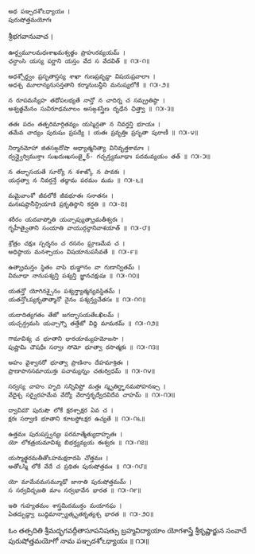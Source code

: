 	అథ పఞ్చదశోఽధ్యాయః ।
	పురుషోత్తమయోగః

శ్రీభగవానువాచ ।

	ఊర్ధ్వమూలమధఃశాఖమశ్వత్థం ప్రాహురవ్యయమ్ ।
	ఛన్దాంసి యస్య పర్ణాని యస్తం వేద స వేదవిత్ ॥ ౧౫-౧॥

	అధశ్చోర్ధ్వం ప్రసృతాస్తస్య శాఖా గుణప్రవృద్ధా విషయప్రవాలాః ।
	అధశ్చ మూలాన్యనుసన్తతాని కర్మానుబన్ధీని మనుష్యలోకే ॥ ౧౫-౨॥

	న రూపమస్యేహ తథోపలభ్యతే నాన్తో న చాదిర్న చ సమ్ప్రతిష్ఠా ।
	అశ్వత్థమేనం సువిరూఢమూలం అసఙ్గశస్త్రేణ దృఢేన ఛిత్త్వా ॥ ౧౫-౩॥

	తతః పదం తత్పరిమార్గితవ్యం యస్మిన్గతా న నివర్తన్తి భూయః ।
	తమేవ చాద్యం పురుషం ప్రపద్యే । యతః ప్రవృత్తిః ప్రసృతా పురాణీ ॥ ౧౫-౪॥

	నిర్మానమోహా జితసఙ్గదోషా అధ్యాత్మనిత్యా వినివృత్తకామాః ।
	ద్వన్ద్వైర్విముక్తాః సుఖదుఃఖసంజ్ఞైర్- గచ్ఛన్త్యమూఢాః పదమవ్యయం తత్ ॥ ౧౫-౫॥

	న తద్భాసయతే సూర్యో న శశాఙ్కో న పావకః ।
	యద్గత్వా న నివర్తన్తే తద్ధామ పరమం మమ ॥ ౧౫-౬॥

	మమైవాంశో జీవలోకే జీవభూతః సనాతనః ।
	మనఃషష్ఠానీన్ద్రియాణి ప్రకృతిస్థాని కర్షతి ॥ ౧౫-౭॥

	శరీరం యదవాప్నోతి యచ్చాప్యుత్క్రామతీశ్వరః ।
	గృహీత్వైతాని సంయాతి వాయుర్గన్ధానివాశయాత్ ॥ ౧౫-౮॥

	శ్రోత్రం చక్షుః స్పర్శనం చ రసనం ఘ్రాణమేవ చ ।
	అధిష్ఠాయ మనశ్చాయం విషయానుపసేవతే ॥ ౧౫-౯॥

	ఉత్క్రామన్తం స్థితం వాపి భుఞ్జానం వా గుణాన్వితమ్ ।
	విమూఢా నానుపశ్యన్తి పశ్యన్తి జ్ఞానచక్షుషః ॥ ౧౫-౧౦॥

	యతన్తో యోగినశ్చైనం పశ్యన్త్యాత్మన్యవస్థితమ్ ।
	యతన్తోఽప్యకృతాత్మానో నైనం పశ్యన్త్యచేతసః ॥ ౧౫-౧౧॥

	యదాదిత్యగతం తేజో జగద్భాసయతేఽఖిలమ్ ।
	యచ్చన్ద్రమసి యచ్చాగ్నౌ తత్తేజో విద్ధి మామకమ్ ॥ ౧౫-౧౨॥

	గామావిశ్య చ భూతాని ధారయామ్యహమోజసా ।
	పుష్ణామి చౌషధీః సర్వాః సోమో భూత్వా రసాత్మకః ॥ ౧౫-౧౩॥

	అహం వైశ్వానరో భూత్వా ప్రాణినాం దేహమాశ్రితః ।
	ప్రాణాపానసమాయుక్తః పచామ్యన్నం చతుర్విధమ్ ॥ ౧౫-౧౪॥

	సర్వస్య చాహం హృది సన్నివిష్టో మత్తః స్మృతిర్జ్ఞానమపోహనఞ్చ ।
	వేదైశ్చ సర్వైరహమేవ వేద్యో వేదాన్తకృద్వేదవిదేవ చాహమ్ ॥ ౧౫-౧౫॥

	ద్వావిమౌ పురుషౌ లోకే క్షరశ్చాక్షర ఏవ చ ।
	క్షరః సర్వాణి భూతాని కూటస్థోఽక్షర ఉచ్యతే ॥ ౧౫-౧౬॥

	ఉత్తమః పురుషస్త్వన్యః పరమాత్మేత్యుదాహృతః ।
	యో లోకత్రయమావిశ్య బిభర్త్యవ్యయ ఈశ్వరః ॥ ౧౫-౧౭॥

	యస్మాత్క్షరమతీతోఽహమక్షరాదపి చోత్తమః ।
	అతోఽస్మి లోకే వేదే చ ప్రథితః పురుషోత్తమః ॥ ౧౫-౧౮॥

	యో మామేవమసమ్మూఢో జానాతి పురుషోత్తమమ్ ।
	స సర్వవిద్భజతి మాం సర్వభావేన భారత ॥ ౧౫-౧౯॥

	ఇతి గుహ్యతమం శాస్త్రమిదముక్తం మయానఘ ।
	ఏతద్బుద్ధ్వా బుద్ధిమాన్స్యాత్కృతకృత్యశ్చ భారత ॥ ౧౫-౨౦॥


ఓం తత్సదితి శ్రీమద్భగవద్గీతాసూపనిషత్సు
బ్రహ్మవిద్యాయాం యోగశాస్త్రే శ్రీకృష్ణార్జున సంవాదే
పురుషోత్తమయోగో నామ పఞ్చదశోఽధ్యాయః ॥ ౧౫॥